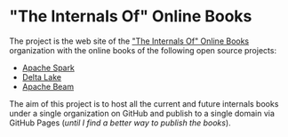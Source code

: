 # "The Internals Of" Online Books

The project is the web site of the ["The Internals Of" Online Books](https://github.com/japila-books) organization with the online books of the following open source projects:

* [Apache Spark](https://books.japila.pl/apache-spark-internals)
* [Delta Lake](https://books.japila.pl/delta-lake-internals)
* [Apache Beam](https://books.japila.pl/apache-beam-internals)

The aim of this project is to host all the current and future internals books under a single organization on GitHub and publish to a single domain via GitHub Pages (_until I find a better way to publish the books_).
